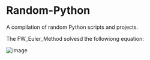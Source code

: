 # Random-Python
A compilation of random Python scripts and projects. 

The FW_Euler_Method solvesd the followiong equation:

![image](https://user-images.githubusercontent.com/58078485/99514987-47aeec00-2984-11eb-8b57-502a1007f6a8.png)


